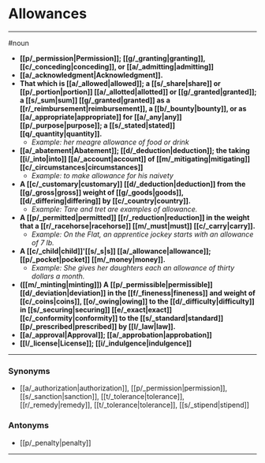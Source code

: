 # Allowances
---
#noun
- **[[p/_permission|Permission]]; [[g/_granting|granting]], [[c/_conceding|conceding]], or [[a/_admitting|admitting]]**
- **[[a/_acknowledgment|Acknowledgment]].**
- **That which is [[a/_allowed|allowed]]; a [[s/_share|share]] or [[p/_portion|portion]] [[a/_allotted|allotted]] or [[g/_granted|granted]]; a [[s/_sum|sum]] [[g/_granted|granted]] as a [[r/_reimbursement|reimbursement]], a [[b/_bounty|bounty]], or as [[a/_appropriate|appropriate]] for [[a/_any|any]] [[p/_purpose|purpose]]; a [[s/_stated|stated]] [[q/_quantity|quantity]].**
	- _Example: her meagre allowance of food or drink_
- **[[a/_abatement|Abatement]]; [[d/_deduction|deduction]]; the taking [[i/_into|into]] [[a/_account|account]] of [[m/_mitigating|mitigating]] [[c/_circumstances|circumstances]]**
	- _Example: to make allowance for his naivety_
- **A [[c/_customary|customary]] [[d/_deduction|deduction]] from the [[g/_gross|gross]] weight of [[g/_goods|goods]], [[d/_differing|differing]] by [[c/_country|country]].**
	- _Example: Tare and tret are examples of allowance._
- **A [[p/_permitted|permitted]] [[r/_reduction|reduction]] in the weight that a [[r/_racehorse|racehorse]] [[m/_must|must]] [[c/_carry|carry]].**
	- _Example: On the Flat, an apprentice jockey starts with an allowance of 7 lb._
- **A [[c/_child|child]]'[[s/_s|s]] [[a/_allowance|allowance]]; [[p/_pocket|pocket]] [[m/_money|money]].**
	- _Example: She gives her daughters each an allowance of thirty dollars a month._
- **([[m/_minting|minting]]) A [[p/_permissible|permissible]] [[d/_deviation|deviation]] in the [[f/_fineness|fineness]] and weight of [[c/_coins|coins]], [[o/_owing|owing]] to the [[d/_difficulty|difficulty]] in [[s/_securing|securing]] [[e/_exact|exact]] [[c/_conformity|conformity]] to the [[s/_standard|standard]] [[p/_prescribed|prescribed]] by [[l/_law|law]].**
- **[[a/_approval|Approval]]; [[a/_approbation|approbation]]**
- **[[l/_license|License]]; [[i/_indulgence|indulgence]]**
---
### Synonyms
- [[a/_authorization|authorization]], [[p/_permission|permission]], [[s/_sanction|sanction]], [[t/_tolerance|tolerance]], [[r/_remedy|remedy]], [[t/_tolerance|tolerance]], [[s/_stipend|stipend]]
### Antonyms
- [[p/_penalty|penalty]]
---

